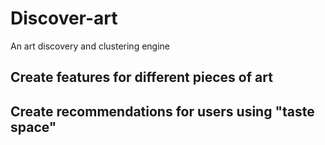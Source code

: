 # Discover-art
An art discovery and clustering engine

## Create features for different pieces of art 

## Create recommendations for users using "taste space"
